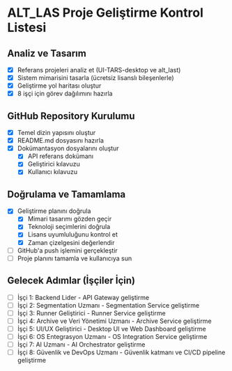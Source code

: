 # ALT_LAS Proje Geliştirme Kontrol Listesi

## Analiz ve Tasarım
- [x] Referans projeleri analiz et (UI-TARS-desktop ve alt_last)
- [x] Sistem mimarisini tasarla (ücretsiz lisanslı bileşenlerle)
- [x] Geliştirme yol haritası oluştur
- [x] 8 işçi için görev dağılımını hazırla

## GitHub Repository Kurulumu
- [x] Temel dizin yapısını oluştur
- [x] README.md dosyasını hazırla
- [x] Dokümantasyon dosyalarını oluştur
  - [x] API referans dokümanı
  - [x] Geliştirici kılavuzu
  - [x] Kullanıcı kılavuzu

## Doğrulama ve Tamamlama
- [x] Geliştirme planını doğrula
  - [x] Mimari tasarımı gözden geçir
  - [x] Teknoloji seçimlerini doğrula
  - [x] Lisans uyumluluğunu kontrol et
  - [x] Zaman çizelgesini değerlendir
- [ ] GitHub'a push işlemini gerçekleştir
- [ ] Proje planını tamamla ve kullanıcıya sun

## Gelecek Adımlar (İşçiler İçin)
- [ ] İşçi 1: Backend Lider - API Gateway geliştirme
- [ ] İşçi 2: Segmentation Uzmanı - Segmentation Service geliştirme
- [ ] İşçi 3: Runner Geliştirici - Runner Service geliştirme
- [ ] İşçi 4: Archive ve Veri Yönetimi Uzmanı - Archive Service geliştirme
- [ ] İşçi 5: UI/UX Geliştirici - Desktop UI ve Web Dashboard geliştirme
- [ ] İşçi 6: OS Entegrasyon Uzmanı - OS Integration Service geliştirme
- [ ] İşçi 7: AI Uzmanı - AI Orchestrator geliştirme
- [ ] İşçi 8: Güvenlik ve DevOps Uzmanı - Güvenlik katmanı ve CI/CD pipeline geliştirme
